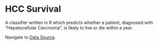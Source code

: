 # HCC Survival
A classifier written in R which predicts whether a patient, diagnosed with "Hepatocellular Carcinoma", is likely to live or die within a year.

Navigate to [Data Source](https://archive.ics.uci.edu/ml/datasets/HCC+Survival).
